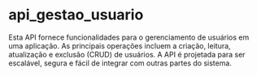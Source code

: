 # api_gestao_usuario
Esta API fornece funcionalidades para o gerenciamento de usuários em uma aplicação. As principais operações incluem a criação, leitura, atualização e exclusão (CRUD) de usuários. A API é projetada para ser escalável, segura e fácil de integrar com outras partes do sistema.
